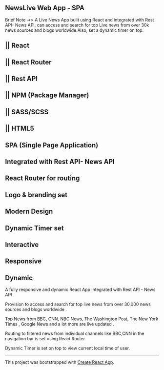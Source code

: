 
## NewsLive Web App - SPA 

Brief Note ->> A Live News App built using React and integrated with Rest API- News API, can access and search for top Live news from over 30k news sources and blogs worldwide.Also, set a dynamic timer on top.


## || React

## || React Router

## || Rest API

## || NPM (Package Manager)

## || SASS/SCSS

## || HTML5
	 							
## SPA (Single Page Application)
## Integrated with Rest API- News API
## React Router for routing 
## Logo & branding set 
## Modern Design
## Dynamic Timer set
## Interactive
## Responsive
## Dynamic


A fully responsive and dynamic React App integrated with Rest API - News API .

Provision to access  and  search for top live news from over 30,000 news sources and blogs worldwide .

Top News from BBC, CNN, NBC News, The Washington Post, The New York Times , Google News and a lot more are live updated .

Routing to filtered news from individual channels like BBC,CNN in the navigation bar is set using React Router.

Dynamic Timer is set on top to view current local time of user.

--------------------------------------------------------------------------------------------------------------

This project was bootstrapped with [Create React App](https://github.com/facebook/create-react-app).

